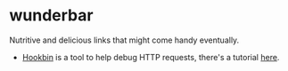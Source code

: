 # wunderbar
Nutritive and delicious links that might come handy eventually.  
* [Hookbin](https://hookbin.com/) is a tool to help debug HTTP requests, there's a
 tutorial [here](https://css-tricks.com/hookbin-capture-inspect-http-requests/).  
